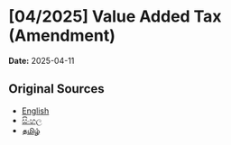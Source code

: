 # [04/2025] Value Added Tax (Amendment)

**Date:** 2025-04-11

## Original Sources

- [English](https://documents.gov.lk/view/acts/2025/4/04-2025_E.pdf)
- [සිංහල](https://documents.gov.lk/view/acts/2025/4/04-2025_S.pdf)
- [தமிழ்](https://documents.gov.lk/view/acts/2025/4/04-2025_T.pdf)
